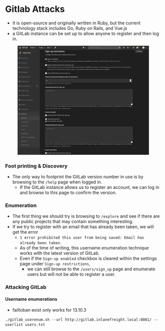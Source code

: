 # Gitlab Attacks

* It is open-source and originally written in Ruby, but the current technology stack includes Go, Ruby on Rails, and Vue.js
* a GitLab instance can be set up to allow anyone to register and then log in.

<figure><img src="../.gitbook/assets/image (5) (1) (1) (1) (1).png" alt=""><figcaption></figcaption></figure>



### Foot printing & Discovery

* The only way to footprint the GitLab version number in use is by browsing to the `/help` page when logged in.
  * &#x20;If the GitLab instance allows us to register an account, we can log in and browse to this page to confirm the version.

### Enumeration

* The first thing we should try is browsing to `/explore` and see if there are any public projects that may contain something interesting.
* &#x20;If we try to register with an email that has already been taken, we will get the error&#x20;
  * `1 error prohibited this user from being saved: Email has already been taken`.
  * As of the time of writing, this username enumeration technique works with the latest version of GitLab.
  * Even if the `Sign-up enabled` checkbox is cleared within the settings page under `Sign-up restrictions`,
    * we can still browse to the `/users/sign_up` page and enumerate users but will not be able to register a user.

### Attacking GitLab

#### Username enumerations

* failtoban exist only works for 13.10.3

```shell-session
./gitlab_userenum.sh --url http://gitlab.inlanefreight.local:8081/ --userlist users.txt
```
